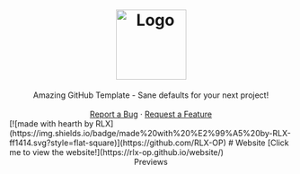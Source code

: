 <h1 align="center">
  <a href="https://github.com/RLX-OP/website">
    <img src="https://rlx-op.github.io/website/assets/images/rlx.png" alt="Logo" width="125" height="125">
  </a>
</h1>

<div align="center">
  Amazing GitHub Template - Sane defaults for your next project!
  <br />
  <br />
  <a href="https://github.com/RLX-OP/website/issues/new?assignees=&labels=bug&title=bug%3A+">Report a Bug</a>
  ·
  <a href="https://github.com/RLX-OP/website/issues/new?assignees=&labels=enhancement&title=request%3A+">Request a Feature</a>
</div>
[![made with hearth by RLX](https://img.shields.io/badge/made%20with%20%E2%99%A5%20by-RLX-ff1414.svg?style=flat-square)](https://github.com/RLX-OP)
# Website
[Click me to view the website!](https://rlx-op.github.io/website/)
<div align="center">
    Previews
<br />
<br />

</div>
